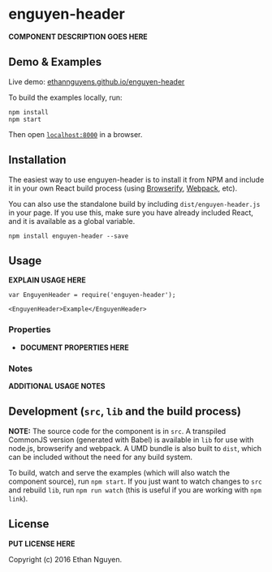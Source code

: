 # enguyen-header

__COMPONENT DESCRIPTION GOES HERE__


## Demo & Examples

Live demo: [ethannguyens.github.io/enguyen-header](http://ethannguyens.github.io/enguyen-header/)

To build the examples locally, run:

```
npm install
npm start
```

Then open [`localhost:8000`](http://localhost:8000) in a browser.


## Installation

The easiest way to use enguyen-header is to install it from NPM and include it in your own React build process (using [Browserify](http://browserify.org), [Webpack](http://webpack.github.io/), etc).

You can also use the standalone build by including `dist/enguyen-header.js` in your page. If you use this, make sure you have already included React, and it is available as a global variable.

```
npm install enguyen-header --save
```


## Usage

__EXPLAIN USAGE HERE__

```
var EnguyenHeader = require('enguyen-header');

<EnguyenHeader>Example</EnguyenHeader>
```

### Properties

* __DOCUMENT PROPERTIES HERE__

### Notes

__ADDITIONAL USAGE NOTES__


## Development (`src`, `lib` and the build process)

**NOTE:** The source code for the component is in `src`. A transpiled CommonJS version (generated with Babel) is available in `lib` for use with node.js, browserify and webpack. A UMD bundle is also built to `dist`, which can be included without the need for any build system.

To build, watch and serve the examples (which will also watch the component source), run `npm start`. If you just want to watch changes to `src` and rebuild `lib`, run `npm run watch` (this is useful if you are working with `npm link`).

## License

__PUT LICENSE HERE__

Copyright (c) 2016 Ethan Nguyen.

